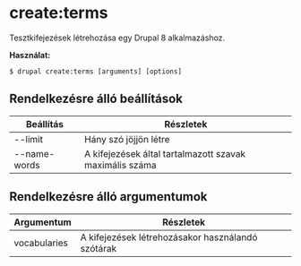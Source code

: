 # create:terms
Tesztkifejezések létrehozása egy Drupal 8 alkalmazáshoz.

**Használat:**
```
$ drupal create:terms [arguments] [options] 
```

## Rendelkezésre álló beállítások
Beállítás | Részletek
-------|-------------
--limit | Hány szó jöjjön létre
--name-words | A kifejezések által tartalmazott szavak maximális száma

## Rendelkezésre álló argumentumok
Argumentum | Részletek
---------|-------------
vocabularies | A kifejezések létrehozásakor használandó szótárak
